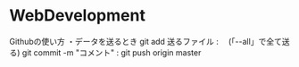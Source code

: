 # WebDevelopment
Githubの使い方
    ・データを送るとき
        git add 送るファイル :　 (「--all」で全て送る)
        git commit -m "コメント" : 
        git push origin master
        